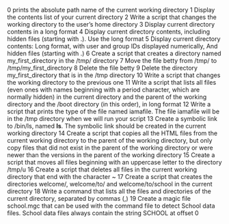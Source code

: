 0 prints the absolute path name of the current working directory
1 Display the contents list of your current directory
2 Write a script that changes the working directory to the user’s home directory
3 Display current directory contents in a long format
4 Display current directory contents, including hidden files (starting with .). Use the long format
5 Display current directory contents: Long format, with user and group IDs displayed numerically, And hidden files (starting with .)
6 Create a script that creates a directory named my_first_directory in the /tmp/ directory
7 Move the file betty from /tmp/ to /tmp/my_first_directory
8 Delete the file betty
9 Delete the directory my_first_directory that is in the /tmp directory
10 Write a script that changes the working directory to the previous one
11 Write a script that lists all files (even ones with names beginning with a period character, which are normally hidden) in the current directory and the parent of the working directory and the /boot directory (in this order), in long format
12 Write a script that prints the type of the file named iamafile. The file iamafile will be in the /tmp directory when we will run your script
13 Create a symbolic link to /bin/ls, named __ls__. The symbolic link should be created in the current working directory
14 Create a script that copies all the HTML files from the current working directory to the parent of the working directory, but only copy files that did not exist in the parent of the working directory or were newer than the versions in the parent of the working directory
15 Create a script that moves all files beginning with an uppercase letter to the directory /tmp/u
16 Create a script that deletes all files in the current working directory that end with the character ~
17 Create a script that creates the directories welcome/, welcome/to/ and welcome/to/school in the current directory
18 Write a command that lists all the files and directories of the current directory, separated by commas (,)
19 Create a magic file school.mgc that can be used with the command file to detect School data files. School data files always contain the string SCHOOL at offset 0
